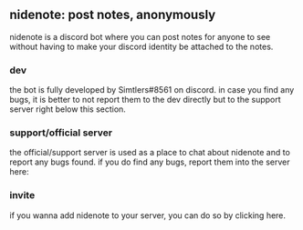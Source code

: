 ## nidenote: post notes, anonymously

nidenote is a discord bot where you can post notes for anyone to see without having to make your discord identity be attached to the notes.

### dev

the bot is fully developed by Simtlers#8561 on discord. in case you find any bugs, it is better to not report them to the dev directly but to the support server right below this section.

### support/official server

the official/support server is used as a place to chat about nidenote and to report any bugs found. if you do find any bugs, report them into the server here:

### invite

if you wanna add nidenote to your server, you can do so by clicking here.
